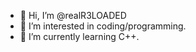 - 👋 Hi, I’m @realR3LOADED
- 👀 I’m interested in coding/programming.
- 🌱 I’m currently learning C++.
<!---
realR3LOADED/realR3LOADED is a ✨ special ✨ repository because its `README.md` (this file) appears on your GitHub profile.
You can click the Preview link to take a look at your changes.
--->
